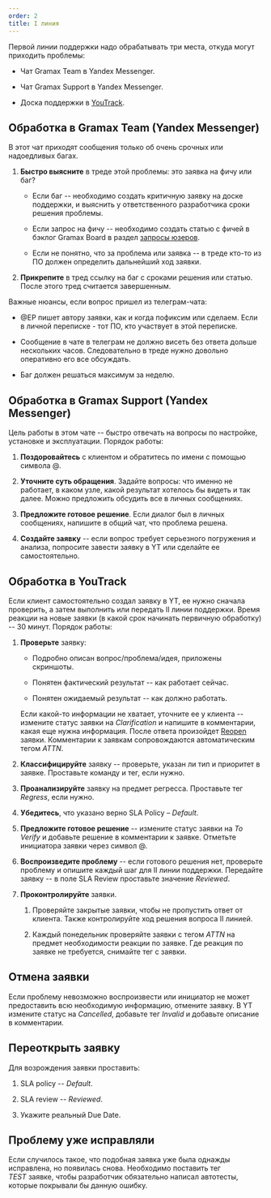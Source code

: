 ```yaml
---
order: 2
title: I линия
---
```


Первой линии поддержки надо обрабатывать три места, откуда могут приходить проблемы:

-  Чат Gramax Team в Yandex Messenger.

-  Чат Gramax Support в Yandex Messenger.

-  Доска поддержки в [YouTrack](https://support.ics-it.ru/agiles/104-570/current?query=project:%20%7BGramax%20Support%20%7D).

## Обработка в Gramax Team (Yandex Messenger)

В этот чат приходят сообщения только об очень срочных или надоедливых багах.

1. **Быстро выясните** в треде этой проблемы: это заявка на фичу или баг?

   -  Если баг -- необходимо создать критичную заявку на доске поддержки, и выяснить у ответственного разработчика сроки решения проблемы.

   -  Если запрос на фичу -- необходимо создать статью с фичей в бэклог Gramax Board в раздел [запросы юзеров](https://dev.gram.ax/gitlab.ics-it.ru/dr/gramax-board/master/-/backlog/zaprosy-yuzerov).

   -  Если не понятно, что за проблема или заявка -- в треде кто-то из ПО должен определить дальнейший ход заявки.

2. **Прикрепите** в тред ссылку на баг c сроками решения или статью. После этого тред считается завершенным.

Важные нюансы, если вопрос пришел из телеграм-чата:

-  @EP пишет автору заявки, как и когда пофиксим или сделаем. Если в личной переписке - тот ПО, кто участвует в этой переписке.

-  Сообщение в чате в телеграм не должно висеть без ответа дольше нескольких часов. Следовательно в треде нужно довольно оперативно его все обсуждать.

-  Баг должен решаться  максимум за неделю.

## Обработка в Gramax Support (Yandex Messenger)

Цель работы в этом чате -- быстро отвечать на вопросы по настройке, установке и эксплуатации. Порядок работы:

1. **Поздоровайтесь** с клиентом и обратитесь по имени с помощью символа @.

2. **Уточните суть обращения**. Задайте вопросы: что именно не работает, в каком узле, какой результат хотелось бы видеть и так далее. Можно предложить обсудить все в личных сообщениях.

3. **Предложите готовое решение**. Если диалог был в личных сообщениях, напишите в общий чат, что проблема решена.

4. **Создайте заявку** -- если вопрос требует серьезного погружения и анализа, попросите завести заявку в YT или сделайте ее самостоятельно.

## Обработка в YouTrack

Если клиент самостоятельно создал заявку в YT, ее нужно сначала проверить, а затем выполнить или передать II линии поддержки. Время реакции на новые заявки (в какой срок начинать первичную обработку) -- 30 минут. Порядок работы:

1. **Проверьте** заявку:

   -  Подробно описан вопрос/проблема/идея, приложены скриншоты.

   -  Понятен фактический результат -- как работает сейчас.

   -  Понятен ожидаемый результат -- как должно работать.

   Если какой-то информации не хватает, уточните ее у клиента -- измените статус заявки на *Clarification* и напишите в комментарии, какая еще нужна информация. После ответа произойдет [Reopen](https://docs.ics-it.ru/org-team/YT/workflows/ics-reopen-on-customer-comment) заявки. Комментарии к заявкам сопровождаются автоматическим тегом *ATTN*.

2. **Классифицируйте** заявку -- проверьте, указан ли тип и приоритет в заявке. Проставьте команду и тег, если нужно.

3. **Проанализируйте** заявку на предмет регресса. Проставьте тег *Regress*, если нужно.

4. **Убедитесь**, что указано верно SLA Policy – *Default*.

5. **Предложите готовое решение** -- измените статус заявки на *To Verify* и добавьте решение в комментарии к заявке. Отметьте инициатора заявки через символ @.

6. **Воспроизведите проблему**  -- если готового решения нет, проверьте проблему  и опишите каждый шаг для II линии поддержки. Передайте заявку -- в поле SLA Review проставьте значение *Reviewed*.

7. **Проконтролируйте** заявки.

   1. Проверяйте закрытые заявки, чтобы не пропустить ответ от клиента. Также контролируйте ход решения вопроса II линией.

   2. Каждый понедельник проверяйте заявки с тегом *ATTN* на предмет необходимости реакции по заявке. Где реакция по заявке не требуется, снимайте тег с заявки.

## Отмена заявки

Если проблему невозможно воспроизвести или инициатор не может предоставить всю необходимую информацию, отмените заявку. В YT измените статус на *Cancelled*, добавьте тег *Invalid* и добавьте описание в комментарии.

## Переоткрыть заявку

Для возрождения заявки проставить:

1. SLA policy -- *Default*.

2. SLA review -- *Reviewed*.

3. Укажите реальный Due Date.

## Проблему уже исправляли

Если случилось такое, что подобная заявка уже была однажды исправлена, но появилась снова. Необходимо поставить тег *TEST* заявке, чтобы разработчик обязательно написал автотесты, которые покрывали бы данную ошибку.